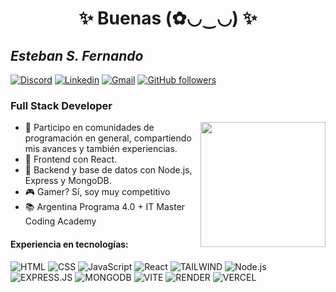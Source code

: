 <h1 align="center"> ✨ Buenas (✿◡‿◡) ✨ </h1>

## **_Esteban S. Fernando_**

[![Discord](https://img.shields.io/badge/Discord-222222?style=flat-square&logo=discord&logoColor=white)](https://discord.com/users/392773520838492160)
[![Linkedin](https://img.shields.io/badge/-LinkedIn-222222?style=flat-square&logo=Linkedin&logoColor=white&link=https://www.linkedin.com/in/engincan-veske-b4a75b145/)](https://www.linkedin.com/in/esteban-sayago-a80796241)
[![Gmail](https://img.shields.io/badge/Gmail-222222?style=flat-square&logo=gmail&logoColor=white)](mailto:sayagoo823@gmail.com)
[![GitHub followers](https://img.shields.io/github/followers/EngincanV.svg?style=social&label=Follow&maxAge=2592000)](https://github.com/Puchinn)

### **Full Stack Developer** 

<a href="https://samujjwaal.tech/"><img src="https://media.giphy.com/media/2IudUHdI075HL02Pkk/giphy.gif" align="right" height="200" /></a>

- 💬 Participo en comunidades de programación en general, compartiendo mis avances y también experiencias.
- 🎨 Frontend con React.
- 📂 Backend y base de datos con Node.js, Express y MongoDB.
- 🎮 Gamer? Sí, soy muy competitivo
- 📚 Argentina Programa 4.0 + IT Master Coding Academy

#### Experiencia en tecnologías:

![HTML](https://img.shields.io/badge/-HTML-222222?style=for-the-badge&logo=HTML5)
![CSS](https://img.shields.io/badge/-CSS-222222?style=for-the-badge&logo=CSS3&logoColor=1572B6)
![JavaScript](https://img.shields.io/badge/-JavaScript-222222?style=for-the-badge&logo=javascript)
![React](https://img.shields.io/badge/-React-222222?style=for-the-badge&logo=react)
![TAILWIND](https://img.shields.io/badge/Tailwind_CSS-222222?style=for-the-badge&logo=tailwind-css&logoColor=white)
![Node.js](https://img.shields.io/badge/-Node.js-222222?style=for-the-badge&logo=node.js)
![EXPRESS.JS](https://img.shields.io/badge/Express%20js-222222?style=for-the-badge&logo=express&logoColor=white)
![MONGODB](https://img.shields.io/badge/MongoDB-222222?style=for-the-badge&logo=mongodb&logoColor=white)
![VITE](https://img.shields.io/badge/Vite-222222?style=for-the-badge&logo=vite&logoColor=FFD62E)
![RENDER](https://img.shields.io/badge/Render-222222?style=for-the-badge&logo=render&logoColor=white)
![VERCEL](https://img.shields.io/badge/Vercel-222222?style=for-the-badge&logo=vercel&logoColor=white)
